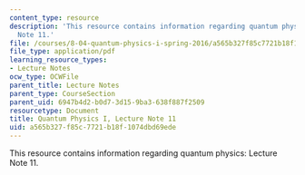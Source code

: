 ```yaml
---
content_type: resource
description: 'This resource contains information regarding quantum physics: Lecture
  Note 11.'
file: /courses/8-04-quantum-physics-i-spring-2016/a565b327f85c7721b18f1074dbd69ede_MIT8_04S16_LecNotes11.pdf
file_type: application/pdf
learning_resource_types:
- Lecture Notes
ocw_type: OCWFile
parent_title: Lecture Notes
parent_type: CourseSection
parent_uid: 6947b4d2-b0d7-3d15-9ba3-638f887f2509
resourcetype: Document
title: Quantum Physics I, Lecture Note 11
uid: a565b327-f85c-7721-b18f-1074dbd69ede
---
```

This resource contains information regarding quantum physics: Lecture Note 11.

